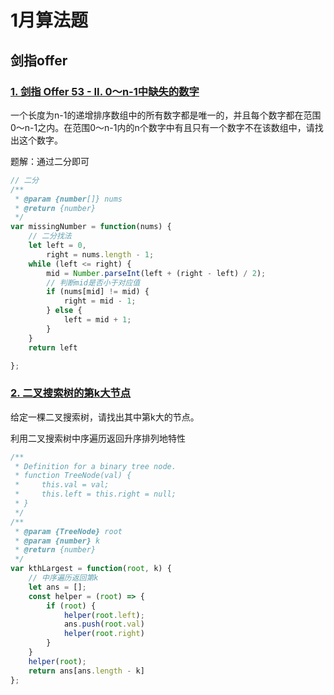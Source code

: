 # 1月算法题

## 剑指offer

### [1. 剑指 Offer 53 - II. 0～n-1中缺失的数字](https://leetcode-cn.com/problems/que-shi-de-shu-zi-lcof/)
一个长度为n-1的递增排序数组中的所有数字都是唯一的，并且每个数字都在范围0～n-1之内。在范围0～n-1内的n个数字中有且只有一个数字不在该数组中，请找出这个数字。

题解：通过二分即可

``` js
// 二分
/**
 * @param {number[]} nums
 * @return {number}
 */
var missingNumber = function(nums) {
    // 二分找法
    let left = 0,
        right = nums.length - 1;
    while (left <= right) {
        mid = Number.parseInt(left + (right - left) / 2);
        // 判断mid是否小于对应值
        if (nums[mid] != mid) {
            right = mid - 1;
        } else {
            left = mid + 1;
        }
    }
    return left

};
```

### [2. 二叉搜索树的第k大节点](https://leetcode-cn.com/problems/er-cha-sou-suo-shu-de-di-kda-jie-dian-lcof/)

给定一棵二叉搜索树，请找出其中第k大的节点。

利用二叉搜索树中序遍历返回升序排列地特性

``` js
/**
 * Definition for a binary tree node.
 * function TreeNode(val) {
 *     this.val = val;
 *     this.left = this.right = null;
 * }
 */
/**
 * @param {TreeNode} root
 * @param {number} k
 * @return {number}
 */
var kthLargest = function(root, k) {
    // 中序遍历返回第k
    let ans = [];
    const helper = (root) => {
        if (root) {
            helper(root.left);
            ans.push(root.val)
            helper(root.right)
        }
    }
    helper(root);
    return ans[ans.length - k]
};
```
